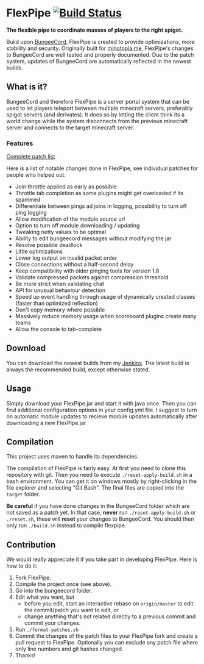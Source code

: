 # FlexPipe [![Build Status](https://ci.janmm14.de/buildStatus/icon?job=public~server~FlexPipe)](https://ci.janmm14.de/job/public~server~FlexPipe)
**The flexible pipe to coordinate masses of players to the right spigot.**

Build upon [BungeeCord](https://github.com/SpigotMC/BungeeCord), FlexPipe is created to provide optimizations, more
stability and security. Originally built for [minotopia.me](https://www.minotopia.me), FlexPipe's changes to BungeeCord
are well tested and properly documented. Due to the patch system, updates of BungeeCord are automatically reflected in
the newest builds.

## What is it?
BungeeCord and therefore FlexPipe is a server portal system that can be used to let players teleport
between multiple minecraft servers, preferably spigot servers (and derivates). It does so by letting the client think
its a world change while the system disconnects from the previous minecraft server and connects to the target minecraft
server.

### Features
[Complete patch list](https://github.com/minotopiame/FlexPipe/tree/master/patches)

Here is a list of notable changes done in FlexPipe, see individual patches for people who helped out:

* Join throttle applied as early as possible
* Throttle tab completion as some plugins might get overloaded if its spammed
* Differentiate between pings ad joins in logging, possibility to turn off ping logging
* Allow modification of the module source url
* Option to turn off module downloading / updating
* Tweaking netty values to be optimal
* Ability to edit bungeecord messages without modifying the jar
* Resolve possible deadlock
* Little optimizations
* Lower log output on invalid packet order
* Close connections without a half-second delay
* Keep compatibility with older pinging tools for version 1.8
* Validate compressed packets against compression threshold
* Be more strict when validating chat
* API for unusual behaviour detection
* Speed up event handling through usage of dynamically created classes (faster than optimized reflection)
* Don't copy memory where possible
* Massively reduce memory usage when scoreboard plugins create many teams
* Allow the console to tab-complete

## Download
You can download the newest builds from my [Jenkins](https://ci.janmm14.de/job/public~server~FlexPipe). The latest build
is always the recommended build, except otherwise stated.

## Usage
Simply download your FlexPipe.jar and start it with java once. Then you can find additional configuration options in
your config.yml file. I suggest to turn on automatic module updates to recieve module updates automatically after
downloading a new FlexPipe.jar

## Compilation
This project uses maven to handle its dependencies.

The compilation of FlexPipe is fairly easy. At first you need to clone this repository with git. Then you need to
execute ```./reset-apply-build.sh``` in a bash environment. You can get it on windows mostly by right-clicking in the
file explorer and selecting "Git Bash". The final files are copied into the ```target``` folder.

**Be careful** if you have done changes in the BungeeCord folder which are not saved as a patch yet. In that case, **never** run ```./reset-apply-build.sh``` or ```./reset.sh```, these will **reset** your changes to BungeeCord. You should then only run ```./build.sh``` instead to compile flexpipe.

## Contribution
We would really appreciate it if you take part in developing FlexPipe. Here is how to do it:

1. Fork FlexPipe.
2. Compile the project once (see above).
3. Go into the bungeecord folder.
4. Edit what you want, but
   - before you edit, start an interactive rebase on ```origin/master``` to edit the commit/patch you want to edit, *or*
   - change anything that's not related directly to a previous commit and commit your changes.
5. Run ```./format-patches.sh```
6. Commit the changes of the patch files to your FlexPipe fork and create a pull request to FlexPipe. Optionally you can exclude any patch file where only line numbers and git hashes changed.
7. Thanks!

